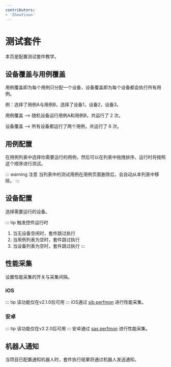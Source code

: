 ```yaml
---
contributors:
- 'ZhouYixun'
---
```


# 测试套件

本页是配置测试套件教学。

## 设备覆盖与用例覆盖

用例覆盖即为每个用例只分配一个设备，设备覆盖即为每个设备都会执行所有用例。

例：选择了用例A与用例B，选择了设备1，设备2，设备3。

用例覆盖 --> 随机设备运行用例A和用例B，共运行了 2 次。

设备覆盖 --> 所有设备都运行了两个用例，共运行了 6 次。

## 用例配置

在用例列表中选择你需要运行的用例，然后可以在列表中拖拽排序，运行时将按照这个顺序进行测试。

::: warning 注意
当列表中的测试用例在用例页面删除后，会自动从本列表中移除。
:::

## 设备配置

选择需要运行的设备。

::: tip 触发控件运行时
1. 当无设备空闲时，套件跳过执行
2. 当用例列表为空时，套件跳过执行
3. 当设备列表为空时，套件跳过执行
:::

## 性能采集

设置性能采集的开关与采集间隔。

### iOS
::: tip
该功能仅在v2.1.0后可用
:::
iOS通过 [sib perfmon](https://soniccloudorg.github.io/sib/sib-perf.html) 进行性能采集。

### 安卓
::: tip
该功能仅在v2.2.0后可用
:::
安卓通过 [sas perfmon](https://soniccloudorg.github.io/sas/re-sas.html) 进行性能采集。

## 机器人通知

当项目已配置通知机器人时，套件执行结果将通过机器人发送通知。
